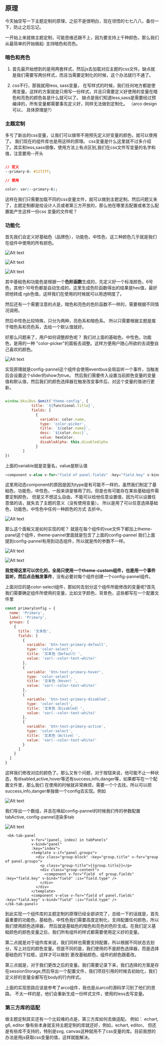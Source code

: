 ## 原理 
今天抽空写一下主题定制的原理，之前不是很明白，现在领悟的七七八八，备份一下，防止之后忘记。

一开始上来就做主题定制，可能思维还跟不上，因为要支持上千种颜色，那么我们从最简单的开始做起: 支持暗色和亮色。

### 暗色和亮色

1. 首先最开始想到的是用两套样式，然后js去加载对应主题的css文件。缺点就是我们需要写两份样式，而且当需要定制化的时候，这个办法就行不通了。

2. css不行，那我就用less, sass变量， 在写样式的时候，我们任何地方都是使用变量。这样的方案就是只用写一份样式，并且只需要定义好使用的变量在暗色和亮色的颜色各是什么就可以了。
缺点是我们知道less,sass是需要经过预编译的，所有变量都需要事先定义好，同样无法做到定制化。 （arco design可以， 具体原理是?）


### 主题定制

多亏了新出的css变量，让我们可以做带不用预先定义好变量的颜色，就可以使用了。 我们现在的组件库也是用这样的原理。
css变量是什么这里就不过多介绍了。其实和less,sass很像，使用方法上有点区别,我们在css文件写变量的名字和值，注意要用--开头

```CSS

// 定义
--primary-6: #1272ff;

// 使用

color: var(--primary-6);


```

这样在我们只需要加载不同的css变量文件，就可以做到主题定制。然后问题又来了，主题定制都是给设计人员或者第三方开放的，那么他在哪里去配置或者怎么配置能产生这样一份css
变量的文件呢？

### 功能化

首先我们会定义好基础色（品牌色），功能色，中性色，这三种颜色几乎就是我们在组件中使用的所有颜色。

![Alt text](image.png)

![Alt text](image-1.png)

![Alt text](image-2.png)


其中基础色和功能色是根据一个**色阶函数**生成的，先定义好一个标准颜色，6号色，其他1-10号色都是自动生成的，这里生成色阶函数得出的结果是hex值，最好把他转成
rgb色值，这样我们在使用的时候就可以用透明度了。

然后还有一个需要注意的点是，暗色和亮色的色阶函数不一样的，需要根据不同情况调用。

然后中性色比较特殊，只分为两种，亮色系和暗色系。 所以只需要根据主题是属于暗色系和亮色系，去给一个默认值就好。


好那么问题来了，用户如何调整颜色呢？ 我们对上面的基础色，中性色，功能色，是用的一种 "color-picker"的面板去调整。这样方便用户随心所欲的去调整自己喜欢的颜色。

![Alt text](image-3.png)

实现原理就是config-pannel这个组件会使用eventbus全局监听一个事件，当触发后会设置这个slider的show为true。
然后我们需要传入设置当前颜色变量的变量值和默认值，然后我们的颜色选择器在触发改变事件后，对这个变量的值进行更新。

```javascript

window.bkuiBus.$emit('theme-config', {
            title: `${functional.title}`,
            fields: [
              {
                variable: color.name,
                type: 'color-picker',
                title: `${color.name}`,
                desc: `${color.desc}`,
                value: hexColor,
                disableAlpha: this.disableAlpha
              }
        ]
})

```

上面的variable就是变量名，value是默认值

```javascript
<component v-else v-for="field of panel.fields" :key="field.key" v-bind="field" :is="field.type" />
```

这里用动态component的原因是因为type是有可能不一样的，虽然我们制定了基础色，功能色，中性色，一般来讲是够用了的。但是也有可能存在某些基础组件需要定制颜色，
但是又不想这么自由，不能可以给他任意设置值，因为可以设置任意值的话，就失去了主题的意义（没有使用变量）。 所以是用了可以任意选择基础色，功能色，中性色中任何一种颜色的方式
去折中。

![Alt text](image-4.png)

那么这个面板又是如何实现的呢？ 就是在每个组件的vue文件下都加上theme-panel这个组件，theme-pannel里面就是包含了上面的config-pannel
我们上面提到config-pannel有用到动态组件，所以就是传的参数不一样。

![Alt text](image-6.png)

![Alt text](image-5.png)

**我觉得这里可以优化的，全局只使用一个theme-custom组件，也是用一个事件监听，然后点击触发事件**，没有必要对每个组件创建一个config-pannel组件。

上面对应的是color-select组件，那如何去划分这个组件所能修改的变量呢?首先我们需要确定组件所使用的变量，比如文字颜色，背景色，这些都写在一个配置文件里


```javascript
const primaryConfig = {
  name: 'Primary',
  label: 'Primary',
  groups: [
    {
      title: '文本色',
      fields: [
        {
          variable: 'btn-text-primary-default',
          type: 'color-select',
          title: '文本色（Default）',
          value: 'var(--color-text-white)'
        },
        {
          variable: 'btn-text-primary-hover',
          type: 'color-select',
          title: '文本色（Hover）',
          value: 'var(--color-text-white)'
        },
        {
          variable: 'btn-text-primary-disabled',
          type: 'color-select',
          title: '文本色（Disabled）',
          value: 'var(--color-text-white)'
        },
        {
          variable: 'btn-text-primary-active',
          type: 'color-select',
          title: '文本色（Active）',
          value: 'var(--color-text-white)'
        }
      ]
    }
  ]
}
```

这样我们修改对应的颜色了。那么又有个问题，对于按钮来说，他可能不止一种状态，有disabled,active,hover等还有success,info,danger等，如果都写在一个配置文件里，那么我们
在使用的时候就非常麻烦，需要一个个去找，所以可以把success,info,danger单独做一个config去实现。例如

![Alt text](image-7.png)

我们导出一个数组，并且在唤起config-pannel的时候我们传的参数配置tabActive, config-pannel渲染多tab

![Alt text](image-8.png)


```vue
 <bk-tab-panel
            v-for="(panel, index) in tabPanels"
            v-bind="panel"
            :key="index">
            <template v-if="panel.groups">
              <div class="group-block" :key="group.title" v-for="group of panel.groups">
                <p class="group-title">{{group.title}}</p>
                <div class="group-content">
                  <component v-for="field  of group.fields" :key="field.key" v-bind="field" :is="field.type" />
                </div>
              </div>
            </template>
            <component v-else v-for="field of panel.fields" :key="field.key" v-bind="field" :is="field.type" />
</bk-tab-panel>
```


到此实现一个组件库的主题定制的原理已经全部讲完了，总结一下的话就是，首先最重要的功能色，基础色，中性色我们需要高度定制化，支持配置任何颜色，所以我们使用颜色选择器，
然后就是基础色的暗色和亮色的色阶生成。在我们定义基础颜色的颜色变量之后，我们所有组件的样式都需要使用定义好的变量。

第二点就是对于组件库来说，我们同样也需要支持配置，所以根据不同状态去划分，写上对应的颜色变量。但是不同的是，我们使用的不是颜色选择器，而是选择基础色的下拉框，这样才可以做到
更改基础颜色，组件的颜色跟着改。

第三点就是，对于我们更改之后的变量。我们需要记录下来，我们选择的方案是存在sessionStorage,然后导出一个配置文件，我们项目引用的时候去初始化，我们定义好的变量全都写在body的行内样式。


上面的实现思路应该是参考了arco组件，我也是从arco的源码学习到了他们的思路。 不太一样的是，他们会重新生成一份样式文件，使用的less去写变量。

### 第三方库的适配

做主题定制其实还有一个比较难的点是，第三方库如何去做适配。 例如： echart, g6, editor 像有些本身就支持主题定制的库就还好，例如，echart, editor。
但还是有些库不支持的，特别是svg, canvas这种就用不了css变量的库。目前我想的办法是用js获取css变量的值，这样就能解决。